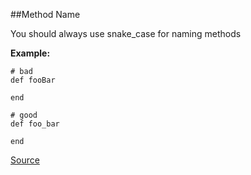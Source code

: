 ##Method Name

You should always use snake_case for naming methods

**Example:**

```
# bad
def fooBar

end

# good
def foo_bar

end
```

[Source](http://www.rubydoc.info/gems/rubocop/RuboCop/Cop/Style/MethodName)

